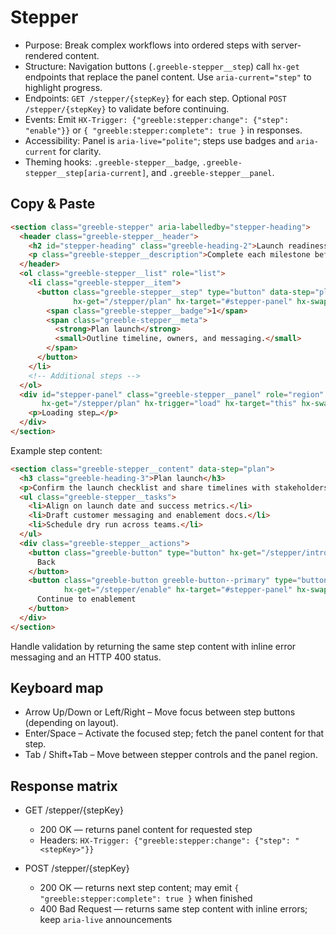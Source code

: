 # Stepper

- Purpose: Break complex workflows into ordered steps with server-rendered content.
- Structure: Navigation buttons (`.greeble-stepper__step`) call `hx-get` endpoints that replace the
  panel content. Use `aria-current="step"` to highlight progress.
- Endpoints: `GET /stepper/{stepKey}` for each step. Optional `POST /stepper/{stepKey}` to validate
  before continuing.
- Events: Emit `HX-Trigger: {"greeble:stepper:change": {"step": "enable"}}` or
  `{ "greeble:stepper:complete": true }` in responses.
- Accessibility: Panel is `aria-live="polite"`; steps use badges and `aria-current` for clarity.
- Theming hooks: `.greeble-stepper__badge`, `.greeble-stepper__step[aria-current]`, and
  `.greeble-stepper__panel`.

## Copy & Paste

```html
<section class="greeble-stepper" aria-labelledby="stepper-heading">
  <header class="greeble-stepper__header">
    <h2 id="stepper-heading" class="greeble-heading-2">Launch readiness checklist</h2>
    <p class="greeble-stepper__description">Complete each milestone before launch day.</p>
  </header>
  <ol class="greeble-stepper__list" role="list">
    <li class="greeble-stepper__item">
      <button class="greeble-stepper__step" type="button" data-step="plan" aria-current="step"
              hx-get="/stepper/plan" hx-target="#stepper-panel" hx-swap="innerHTML">
        <span class="greeble-stepper__badge">1</span>
        <span class="greeble-stepper__meta">
          <strong>Plan launch</strong>
          <small>Outline timeline, owners, and messaging.</small>
        </span>
      </button>
    </li>
    <!-- Additional steps -->
  </ol>
  <div id="stepper-panel" class="greeble-stepper__panel" role="region" aria-live="polite"
       hx-get="/stepper/plan" hx-trigger="load" hx-target="this" hx-swap="innerHTML">
    <p>Loading step…</p>
  </div>
</section>
```

Example step content:

```html
<section class="greeble-stepper__content" data-step="plan">
  <h3 class="greeble-heading-3">Plan launch</h3>
  <p>Confirm the launch checklist and share timelines with stakeholders.</p>
  <ul class="greeble-stepper__tasks">
    <li>Align on launch date and success metrics.</li>
    <li>Draft customer messaging and enablement docs.</li>
    <li>Schedule dry run across teams.</li>
  </ul>
  <div class="greeble-stepper__actions">
    <button class="greeble-button" type="button" hx-get="/stepper/intro" hx-target="#stepper-panel" hx-swap="innerHTML">
      Back
    </button>
    <button class="greeble-button greeble-button--primary" type="button"
            hx-get="/stepper/enable" hx-target="#stepper-panel" hx-swap="innerHTML">
      Continue to enablement
    </button>
  </div>
</section>
```

Handle validation by returning the same step content with inline error messaging and an HTTP 400
status.

## Keyboard map

- Arrow Up/Down or Left/Right – Move focus between step buttons (depending on layout).
- Enter/Space – Activate the focused step; fetch the panel content for that step.
- Tab / Shift+Tab – Move between stepper controls and the panel region.

## Response matrix

- GET /stepper/{stepKey}
  - 200 OK — returns panel content for requested step
  - Headers: `HX-Trigger: {"greeble:stepper:change": {"step": "<stepKey>"}}`

- POST /stepper/{stepKey}
  - 200 OK — returns next step content; may emit `{ "greeble:stepper:complete": true }` when finished
  - 400 Bad Request — returns same step content with inline errors; keep `aria-live` announcements
